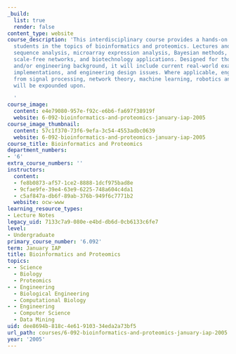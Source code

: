 ```yaml
---
_build:
  list: true
  render: false
content_type: website
course_description: 'This interdisciplinary course provides a hands-on approach to
  students in the topics of bioinformatics and proteomics. Lectures and labs cover
  sequence analysis, microarray expression analysis, Bayesian methods, control theory,
  scale-free networks, and biotechnology applications. Designed for those with a computational
  and/or engineering background, it will include current real-world examples, actual
  implementations, and engineering design issues. Where applicable, engineering issues
  from signal processing, network theory, machine learning, robotics and other domains
  will be expounded upon.

  '
course_image:
  content: e4e79080-957e-f92c-e6b6-fa697f38919f
  website: 6-092-bioinformatics-and-proteomics-january-iap-2005
course_image_thumbnail:
  content: 57c1f370-73f6-9efa-3c54-4553adbc0639
  website: 6-092-bioinformatics-and-proteomics-january-iap-2005
course_title: Bioinformatics and Proteomics
department_numbers:
- '6'
extra_course_numbers: ''
instructors:
  content:
  - fe8b0873-af57-1ce2-8888-1dcf975bad8e
  - 9cfae9fe-39e4-63e9-6225-748a604c4da1
  - c5af847a-db6f-89ab-376b-949f6c7771b2
  website: ocw-www
learning_resource_types:
- Lecture Notes
legacy_uid: 7133c7a9-080e-e4bd-db6d-0cb6133c6fe7
level:
- Undergraduate
primary_course_number: '6.092'
term: January IAP
title: Bioinformatics and Proteomics
topics:
- - Science
  - Biology
  - Proteomics
- - Engineering
  - Biological Engineering
  - Computational Biology
- - Engineering
  - Computer Science
  - Data Mining
uid: dee8694b-818c-4e61-9103-34eda2a73bf5
url_path: courses/6-092-bioinformatics-and-proteomics-january-iap-2005
year: '2005'
---
```

